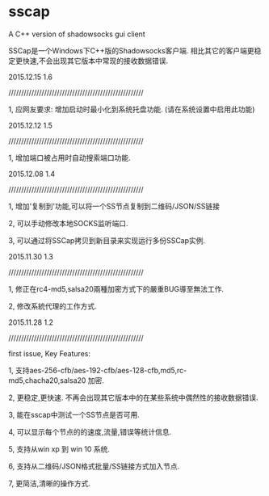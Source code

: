 # sscap
A C++ version of shadowsocks gui client

SSCap是一个Windows下C++版的Shadowsocks客户端. 相比其它的客户端更稳定更快速,不会出现其它版本中常现的接收数据错误.

2015.12.15 1.6

/////////////////////////////////////////////////////

1, 应网友要求: 增加启动时最小化到系统托盘功能. (请在系统设置中启用此功能)

2015.12.12 1.5

/////////////////////////////////////////////////////

1, 增加端口被占用时自动搜索端口功能.

2015.12.08 1.4

/////////////////////////////////////////////////////

1, 增加'复制到'功能,可以将一个SS节点复制到二维码/JSON/SS链接

2, 可以手动修改本地SOCKS监听端口.

3, 可以通过将SSCap拷贝到新目录来实现运行多份SSCap实例.


2015.11.30 1.3

/////////////////////////////////////////////////////

1, 修正在rc4-md5,salsa20兩種加密方式下的嚴重BUG導至無法工作.

2, 修改系統代理的工作方式.


2015.11.28 1.2

/////////////////////////////////////////////////////

first issue, Key Features:

1, 支持aes-256-cfb/aes-192-cfb/aes-128-cfb,md5,rc-md5,chacha20,salsa20 加密.

2, 更稳定,更快速. 不再会出现其它版本中的在某些系统中偶然性的接收数据错误.

3, 能在sscap中测试一个SS节点是否可用.

4, 可以显示每个节点的的速度,流量,错误等统计信息.

5, 支持从win xp 到 win 10 系统.

6, 支持从二维码/JSON格式批量/SS链接方式加入节点.

7, 更简洁,清晰的操作方式.
